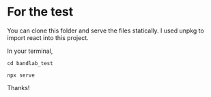 # For the test

You can clone this folder and serve the files statically. I used unpkg to import react into this project.

In your terminal,

```
cd bandlab_test

npx serve
```

Thanks!
